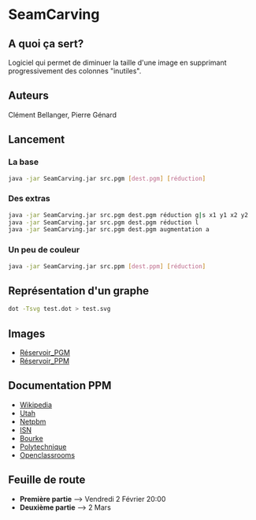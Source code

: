# SeamCarving

## A quoi ça sert?
Logiciel qui permet de diminuer la taille d'une image en supprimant progressivement des colonnes "inutiles".

## Auteurs
Clément Bellanger, Pierre Génard

## Lancement

### La base
```bash
java -jar SeamCarving.jar src.pgm [dest.pgm] [réduction]
```

### Des extras
```bash
java -jar SeamCarving.jar src.pgm dest.pgm réduction g|s x1 y1 x2 y2
java -jar SeamCarving.jar src.pgm dest.pgm réduction l
java -jar SeamCarving.jar src.pgm dest.pgm augmentation a
```

### Un peu de couleur
```bash
java -jar SeamCarving.jar src.ppm [dest.ppm] [réduction]
```

## Représentation d'un graphe
```bash
dot -Tsvg test.dot > test.svg
```

## Images
- [Réservoir_PGM](http://people.sc.fsu.edu/~jburkardt/data/pgma/)
- [Réservoir_PPM](http://igm.univ-mlv.fr/~incerti/IMAGES/PPM.htm)

## Documentation PPM
- [Wikipedia](https://fr.wikipedia.org/wiki/Portable_pixmap)
- [Utah](http://www.eng.utah.edu/~cs5610/ppm.html)
- [Netpbm](http://netpbm.sourceforge.net/doc/ppm.html)
- [ISN](http://www.info-isn.fr/Mini%20projet%20image.pdf)
- [Bourke](http://paulbourke.net/dataformats/ppm/)
- [Polytechnique](https://www.enseignement.polytechnique.fr/informatique/profs/Philippe.Chassignet/PGM/index.html)
- [Openclassrooms](https://openclassrooms.com/forum/sujet/lecture-et-modification-d-une-image-ppm-73883)

## Feuille de route
- **Première partie** --> Vendredi 2 Février 20:00
- **Deuxième partie** --> 2 Mars
